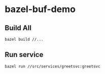 # bazel-buf-demo

## Build All

`bazel build //...`

## Run service

`bazel run //src/services/greetsvc:greetsvc`
